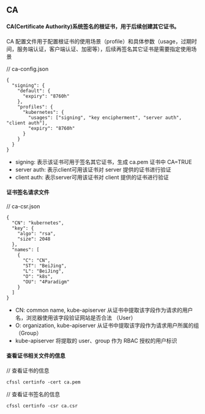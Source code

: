 ## CA

#### CA(Certificate Authority)系统签名的根证书，用于后续创建其它证书。

CA 配置文件用于配置根证书的使用场景（profile）和具体参数（usage，过期时间，服务端认证，客户端认证、加密等），后续再签名其它证书是需要指定使用场景

// ca-config.json
```
{
  "signing": {
    "default": {
      "expiry": "8760h"
    },
    "profiles": {
      "kubernetes": {
        "usages": ["signing", "key encipherment", "server auth", "client auth"],
        "expiry": "8760h"
      }
    }
  }
}
```
- signing: 表示该证书可用于签名其它证书，生成 ca.pem 证书中 CA=TRUE
- server auth: 表示client可用该证书对 server 提供的证书进行验证
- client auth: 表示server可用该证书对 client 提供的证书进行验证


#### 证书签名请求文件

// ca-csr.json
```
{
  "CN": "kubernetes",
  "key": {
    "algo": "rsa",
    "size": 2048
  },
  "names": [
    {
      "C": "CN",
      "ST": "BeiJing",
      "L": "BeiJing",
      "O": "k8s",
      "OU": "4Paradigm"
    }
  ]
}
```
- CN: common name, kube-apiserver 从证书中提取该字段作为请求的用户名，浏览器使用该字段验证网站是否合法 （User）
- O: organization, kube-apiserver 从证书中提取该字段作为请求用户所属的组（Group）
- kube-apiserver 将提取的 user、group 作为 RBAC 授权的用户标识

#### 查看证书相关文件的信息

// 查看证书的信息
```
cfssl certinfo -cert ca.pem
```

// 查看证书签名的信息
```
cfssl certinfo -csr ca.csr
```

